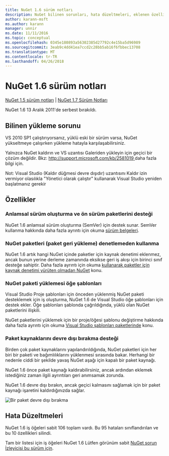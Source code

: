 ```yaml
---
title: NuGet 1.6 sürüm notları
description: NuGet bilinen sorunları, hata düzeltmeleri, eklenen özellikleri ve dcr dahil olmak üzere 1.6 için sürüm notları.
author: karann-msft
ms.author: karann
manager: unnir
ms.date: 11/11/2016
ms.topic: conceptual
ms.openlocfilehash: 0345e180893a56302385d27792c4e15ba5d96989
ms.sourcegitcommit: 3eab9c4dd41ea7ccd2c28bb5ab16f6fbbec13708
ms.translationtype: MT
ms.contentlocale: tr-TR
ms.lasthandoff: 04/26/2018
---
```

 # <a name="nuget-16-release-notes"></a>NuGet 1.6 sürüm notları

[NuGet 1.5 sürüm notları](../release-notes/nuget-1.5.md) | [NuGet 1.7 Sürüm Notları](../release-notes/nuget-1.7.md)

NuGet 1.6 13 Aralık 2011'de serbest bırakıldı.

## <a name="known-installation-issue"></a>Bilinen yükleme sorunu
VS 2010 SP1 çalıştırıyorsanız, yüklü eski bir sürüm varsa, NuGet yükseltmeye çalışırken yükleme hatayla karşılaşabilirsiniz.

Yalnızca NuGet kaldırın ve VS uzantısı Galeriden yükleyin için geçici bir çözüm değildir.  Bkz: [ http://support.microsoft.com/kb/2581019 ](http://support.microsoft.com/kb/2581019) daha fazla bilgi için.

Not: Visual Studio (Kaldır düğmesi devre dışıdır) uzantısını Kaldır izin vermiyor olasılıkla "Yönetici olarak çalıştır" kullanarak Visual Studio yeniden başlatmanız gerekir

## <a name="features"></a>Özellikler

### <a name="support-for-semantic-versioning-and-prerelease-packages"></a>Anlamsal sürüm oluşturma ve ön sürüm paketlerini desteği
NuGet 1.6 anlamsal sürüm oluşturma (SemVer) için destek sunar. SemVer kullanma hakkında daha fazla ayrıntı için okuma [sürüm belgeleri](../create-packages/prerelease-packages.md).

### <a name="using-nuget-without-checking-in-packages-package-restore"></a>NuGet paketleri (paket geri yükleme) denetlemeden kullanma
NuGet 1.6 artık hangi NuGet içinde paketler için kaynak denetimi eklenmez, ancak bunun yerine derleme zamanında eksikse geri iş akışı için birinci sınıf desteğe sahiptir. Daha fazla ayrıntı için okuma [kullanarak paketler için kaynak denetimi yürüten olmadan NuGet](../consume-packages/packages-and-source-control.md) konu.

### <a name="item-templates-that-install-nuget-packages"></a>NuGet paketi yüklemesi öğe şablonları
Visual Studio Proje şablonları için önceden yüklenmiş NuGet paketi desteklemek için iş oluşturma, NuGet 1.6 de Visual Studio öğe şablonları için destek ekler. Öğe şablonları şablonda çağrıldığında, yüklü olan NuGet paketlerini ilişkili.

NuGet paketlerini yüklemek için bir proje/öğesi şablonu değiştirme hakkında daha fazla ayrıntı için okuma [Visual Studio şablonları paketlerinde](../visual-studio-extensibility/visual-studio-templates.md) konu.

### <a name="support-for-disabling-package-sources"></a>Paket kaynaklarını devre dışı bırakma desteği
Birden çok paket kaynaklarını yapılandırıldığında, NuGet paketleri için her biri bir paketi ve bağımlılıklarını yüklenmesi sırasında bakar. Herhangi bir nedenle ciddi bir şekilde yavaş NuGet aşağı için kapalı bir paket kaynağı.

NuGet 1.6 önce paket kaynağı kaldırabilirsiniz, ancak ardından eklemek istediğiniz zaman ilgili ayrıntıları geri anımsamak zorunda.

NuGet 1.6 devre dışı bırakın, ancak geçici kalmasını sağlamak için bir paket kaynağı işaretini kaldırdığınızda sağlar.

![Bir paket devre dışı bırakma](./media/package-source-with-disabled-source.png)

## <a name="bug-fixes"></a>Hata Düzeltmeleri
NuGet 1.6 iş öğeleri sabit 106 toplam vardı. Bu 95 hataları sınıflandırılan ve bu 10 özellikleri silindi.

Tam bir listesi için iş öğeleri NuGet 1.6 Lütfen görünüm sabit [NuGet sorun İzleyicisi bu sürüm için](http://nuget.codeplex.com/workitem/list/advanced?keyword=&status=Closed&type=All&priority=All&release=NuGet%201.6&assignedTo=All&component=All&sortField=Votes&sortDirection=Descending&page=0).
